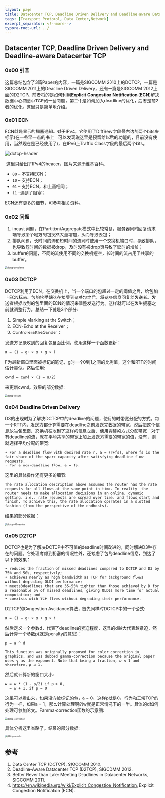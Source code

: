 ```yaml
---
layout: page
title: Datacenter TCP, Deadline Driven Delivery and Deadline-aware Datacenter TCP
tags: [Transport Protocol, Data Center,Network]
excerpt_separator: <!--more-->
typora-root-url: ../
---
```


## Datacenter TCP, Deadline Driven Delivery and Deadline-aware Datacenter TCP

### 0x00 引言

  这篇总结包含了3篇Paper的内容，一篇是SIGCOMM 2010上的DCTCP，一篇是SIGCOMM 2011上的Deadline Driven Delivery，还有一篇是SIGCOMM 2012上面的D2TCP。前者将的是如何利用**Explicit Congestion Notification** (**ECN**)解决数据中心网络中TCP的一些问题，第二个是如何加入deadline的优化，后者是前2者的优化。这里只是简单地介绍。

### 0x01 ECN

 ECN就是显示的拥塞通知。对于IPv4，它使用了DiffServ字段最右边的两个bits来标示(在一些早一点的书上，可以发现说这里是预留给以后的功能的，目前没有使用，当然现在是已经使用了)，在IPv6上Traffic Class字段的最后两个bits。

![dctcp-header](/assets/img/dctcp-header.png)

​    这里只给出了IPv4的header，图片来源于维基百科。

- `00` – 不支持ECN；
- `10` – 支持ECN；
- `01` – 支持ECN，和上面相同；
- `11` –遇到了阻塞；

ECN还有更多的细节，可参考相关资料。

### 0x02 问题

1. incast 问题，在Partition/Aggregate模式中比较常见，服务器同时回复请求端导致某个地方的包突然大量增加，从而导致丢包；
2. 排队问题，长时间的流和短时间的流同时使用一个交换机端口时，导致排队，也导致短时间的数据被drop，及时没有被drop页导致了延时的增加；
3. buffer的问题，不同的流使用不同的交换机短空，长时间的流占用了共享的buffer。

<img src="/assets/img/dctcp-problems.png" alt="dctcp-problems" style="zoom:50%;" />

### 0x03 DCTCP

  DCTCP利用了ECN。在交换机上，当一个端口的包超过一定的阈值之后，给包加上ECN标志。包的接受端这在接受到这些包之后，将这些信息回复给发送者。发送者根据收到的包里面的ECN的情况来调整发送行为。这样就可以在发生拥塞之前就调整行为。总结一下就是3个部分:

1. Simple Marking at the Switch；
2. ECN-Echo at the Receiver；
3. ControllerattheSender；

发送方记录收到的回复包里面比例，使用这样一个函数更新：

```
α ← (1 − g) × α + g × F
```

F为最新窗口里面被标记的笔记，g时一个0到1之间的比例值，这个和RTT的时间估计类似。然后使用:

```
cwnd ← cwnd × (1 − α/2)
```

来更新cwnd。效果的部分数据:

<img src="/assets/img/dctcp-results.png" alt="dctcp-results" style="zoom:50%;" />

### 0x04 Deadline Driven Delivery 

  D3的出现时为了解决DCTCP中的deadline的问题，使用的时带宽分配的方式。每一个RTT内，发送方都计算需要在deadline之前发送完数据的带宽，然后把这个信息放进包里面。交换机在收到了这样的信息之后，使用贪婪的方式分配带宽：对于有deadline的流，就在平均共享的带宽上加上发送方需要的带宽的值，没有，则就选择平均分配的带宽:

```
• For a deadline flow with desired rate r, a = (r+fs), where fs is the fair share of the spare capacity after satisfying deadline flow requests.
• For a non-deadline flow, a = fs.
```

这里的具体操作还有更多的细节:

```
The rate allocation description above assumes the router has the rate requests for all flows at the same point in time. In reality, the router needs to make allocation decisions in an online, dynamic setting, i.e., rate requests are spread over time, and flows start and finish. To achieve this, the rate allocation operates in a slotted fashion (from the perspective of the endhosts). 
```

结果的部分数据：

<img src="/assets/img/dctcp-d3-results.png" alt="dctcp-d3-results" style="zoom:50%;" />

### 0x05 D2TCP

  DCTCP也是为了解决DCTCP中不可值的deadline时间改进的，同时解决D3种存在的问题。它处理考虑到拥塞的情况性外，还考虑了包的deadline信息，到达了以下的效果：

```
• reduces the fraction of missed deadlines compared to DCTCP and D3 by 75% and 50%, respectively;
• achieves nearly as high bandwidth as TCP for background flows without degrading OLDI performance;
• meets3deadlines that are 35-55% tighter than those achieved by D for a reasonable 5% of missed deadlines, giving OLDIs more time for actual computation; and
• coexists with TCP flows without degrading their performance.
```

D2TCP的Congestion Avoidance算法，首先同样时DCTCP中的一个公式:

```
α = (1 − g) × α + g × f
```

 然后定义一个参数d，代表了deadline的紧迫程度，这里的d越大代表越紧迫，然后计算一个参数p(就是penalty的意思)：

```
p = a ^ d
```

```
This function was originally proposed for color correction in graphics, and was dubbed gamma-correction because the original paper uses γ as the exponent. Note that being a fraction, 𝛼 ≤ 1 and therefore, 𝑝 ≤ 1. 
```

然后就计算新的窗口大小:

```
w = w * (1 - p/2) if p > 0,
  = w + 1, if p = 0
```

 这里可以看出来，如果没有被标记的包，a = 0，这样p就是0，行为和正常TCP的行为一样，如果a = 1，那么计算处理啊的w就是正常情况下的一半。具体的d如何处理可参加论文。Famma-correction函数的示意图:

<img src="/assets/img/dctcp-correction.png" alt="dctcp-correction" style="zoom:50%;" />

  具体分析这里省略了。结果的部分数据:

<img src="/assets/img/d2tcp-results.png" alt="d2tcp-results" style="zoom:50%;" />

## 参考

1. Data Center TCP (DCTCP), SIGCOMM 2010.
2. Deadline-Aware Datacenter TCP (D2TCP), SIGCOMM 2012.
3. Better Never than Late: Meeting Deadlines in Datacenter Networks, SIGCOMM 2011.
4. https://en.wikipedia.org/wiki/Explicit_Congestion_Notification, Explicit Congestion Notification (ECN).